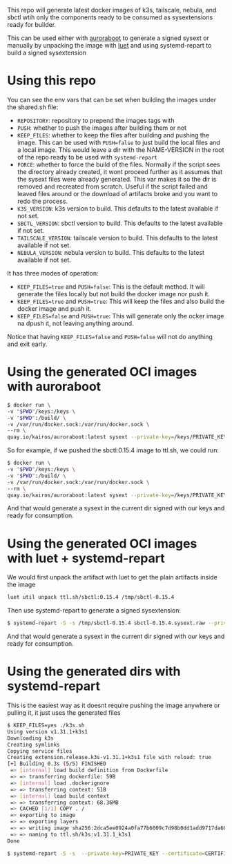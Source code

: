 This repo will generate latest docker images of k3s, tailscale, nebula, and sbctl wtih only the components ready to be consumed as sysextensions ready for builder.

This can be used either with [auroraboot](https://github.com/kairos-io/AuroraBoot) to generate a signed sysext or manually by unpacking the image with [luet](https://luet.io/) and using systemd-repart to build a signed sysextension



# Using this repo

You can see the env vars that can be set when building the images under the shared.sh file:

 - `REPOSITORY`: repository to prepend the images tags with
 - `PUSH`: whether to push the images after building them or not
 - `KEEP_FILES`: whether to keep the files after building and pushing the image. This can be used with `PUSH=false` to just build the local files and a local image. This would leave a dir with the NAME-VERSION in the root of the repo ready to be used with `systemd-repart`
 - `FORCE`: whether to force the build of the files. Normally if the script sees the directory already created, it wont proceed further as it assumes that the sysext files were already generated. This var makes it so the dir is removed and recreated from scratch. Useful if the script failed and leaved files around or the download of artifacts broke and you want to redo the process.
 - `K3S_VERSION`: k3s version to build. This defaults to the latest available if not set.
 - `SBCTL_VERSION`: sbctl version to build. This defaults to the latest available if not set.
 - `TAILSCALE_VERSION`: tailscale version to build. This defaults to the latest available if not set.
 - `NEBULA_VERSION`: nebula version to build. This defaults to the latest available if not set.


It has three modes of operation:
 - `KEEP_FILES=true` and `PUSH=false`: This is the default method. It will generate the files locally but not build the docker image nor push it.
 - `KEEP_FILES=true` and `PUSH=true`: This will keep the files and also build the docker image and push it.
 - `KEEP_FILES=false` and `PUSH=true`: This will generate only the ocker image na dpush it, not leaving anything around.

Notice that having `KEEP_FILES=false` and `PUSH=false` will not do anything and exit early.

# Using the generated OCI images with auroraboot


```bash
$ docker run \
-v "$PWD"/keys:/keys \
-v "$PWD":/build/ \
-v /var/run/docker.sock:/var/run/docker.sock \
--rm \
quay.io/kairos/auroraboot:latest sysext --private-key=/keys/PRIVATE_KEY --certificate=/keys/CERTIFICATE --output=/build NAME CONTAINER_IMAGE
```

So for example, if we pushed the sbctl:0.15.4 image to ttl.sh, we could run:

```bash
$ docker run \
-v "$PWD"/keys:/keys \
-v "$PWD":/build/ \
-v /var/run/docker.sock:/var/run/docker.sock \
--rm \
quay.io/kairos/auroraboot:latest sysext --private-key=/keys/PRIVATE_KEY --certificate=/keys/CERTIFICATE --output=/build svctl-0.15.4 ttl.sh/sbctl:0.15.4
```

And that would generate a sysext in the current dir signed with our keys and ready for consumption.



# Using the generated OCI images with luet + systemd-repart


We would first unpack the artifact with luet to get the plain artifacts inside the image

```bash
luet util unpack ttl.sh/sbctl:0.15.4 /tmp/sbctl-0.15.4
```

Then use systemd-repart to generate a signed sysextension:

```bash
$ systemd-repart -S -s /tmp/sbctl-0.15.4 sbctl-0.15.4.sysext.raw --private-key=PRIVATE_KEY --certificate=CERTIFICATE
```

And that would generate a sysext in the current dir signed with our keys and ready for consumption.

# Using the generated dirs with systemd-repart

This is the easiest way as it doesnt require pushing the image anywhere or pulling it, it just uses the generated files

```bash
$ KEEP_FILES=yes ./k3s.sh
Using version v1.31.1+k3s1
Downloading k3s
Creating symlinks
Copying service files
Creating extension.release.k3s-v1.31.1+k3s1 file with reload: true
[+] Building 0.3s (5/5) FINISHED                                                         docker:default
 => [internal] load build definition from Dockerfile                                               0.0s
 => => transferring dockerfile: 59B                                                                0.0s
 => [internal] load .dockerignore                                                                  0.0s
 => => transferring context: 51B                                                                   0.0s
 => [internal] load build context                                                                  0.2s
 => => transferring context: 68.36MB                                                               0.2s
 => CACHED [1/1] COPY . /                                                                          0.0s
 => exporting to image                                                                             0.0s
 => => exporting layers                                                                            0.0s
 => => writing image sha256:2dca5ee0924a0fa77b6009c7d98b0dd1add9717da60fd375a8d4bad94bc5d1ea       0.0s
 => => naming to ttl.sh/k3s:v1.31.1_k3s1                                                           0.0s
Done

$ systemd-repart -S -s  --private-key=PRIVATE_KEY --certificate=CERTIFICATE
```
```
